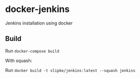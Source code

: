 # docker-jenkins
Jenkins installation using docker

## Build

Run `docker-compose build`

With squash:

Run `docker build -t slipke/jenkins:latest --squash jenkins`